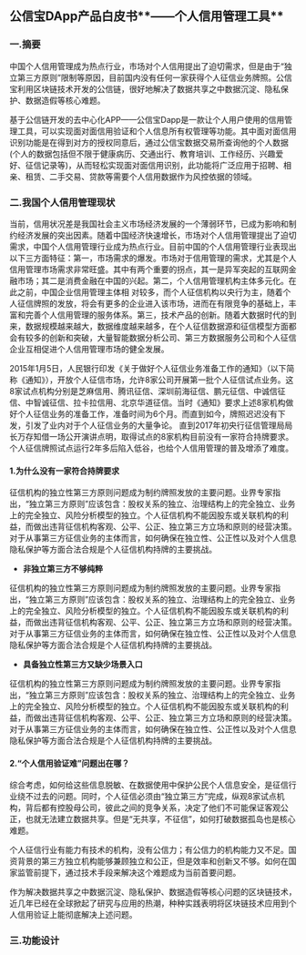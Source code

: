 ## 公信宝DApp产品白皮书**——个人信用管理工具**

### 一.摘要

中国个人信用管理成为热点行业，市场对个人信用提出了迫切需求，但是由于“独立第三方原则”限制等原因，目前国内没有任何一家获得个人征信业务牌照。公信宝利用区块链技术开发的公信链，很好地解决了数据共享之中数据沉淀、隐私保护、数据造假等核心难题。

基于公信链开发的去中心化APP——公信宝Dapp是一款让个人用户使用的信用管理工具，可以实现面对面信用验证和个人信息所有权管理等功能。其中面对面信用识别功能是在得到对方的授权同意后，通过公信宝数据交易所查询他的个人数据\(个人的数据包括但不限于健康病历、交通出行、教育培训、工作经历、兴趣爱好、征信记录等\)，从而轻松实现面对面信用识别，此功能将广泛应用于招聘、相亲、租赁、二手交易、贷款等需要个人信用数据作为风控依据的领域。

### 二.我国个人信用管理现状

当前，信用状况差是我国社会主义市场经济发展的一个薄弱环节，已成为影响和制约经济发展的突出因素。随着中国经济快速增长，市场对个人信用管理提出了迫切需求，中国个人信用管理行业成为热点行业。目前中国的个人信用管理行业表现出以下三方面特征：第一，市场需求的爆发。市场对于信用管理的需求，尤其是个人信用管理市场需求非常旺盛。其中有两个重要的拐点，其一是异军突起的互联网金融市场；其二是消费金融在中国的兴起。第二，个人信用管理机构主体多元化。在此之前，中国企业信用管理主体相 对较多，而个人征信机构以央行为主，随着个人征信牌照的发放，将会有更多的企业进入该市场，进而在有限竞争的基础上，丰富和完善个人信用管理的服务体系。第三，技术产品的创新。随着大数据时代的到来，数据规模越来越大，数据维度越来越多，在个人征信数据源和征信模型方面都会有较多的创新和突破，大量智能数据分析公司、第三方数据服务公司和个人征信企业互相促进个人信用管理市场的健全发展。

2015年1月5日，人民银行印发《关于做好个人征信业务准备工作的通知》（以下简称《通知》），开放个人征信市场，允许8家公司开展第一批个人征信试点业务。这8家试点机构分别是芝麻信用、腾讯征信、深圳前海征信、鹏元征信、中诚信征信、中智诚征信、拉卡拉信用、北京华道征信。当时《通知》要求上述8家机构做好个人征信业务的准备工作，准备时间为6个月。而直到如今，牌照迟迟没有下发，引发了业内对于个人征信业务的大量争论。 直到2017年初央行征信管理局局长万存知借一场公开演讲点明，取得试点的8家机构目前没有一家符合持牌要求。个人征信牌照试点运行2年多后陷入低谷，也给个人信用管理的普及增添了难度。

#### 1.**为什么没有一家符合持牌要求**

征信机构的独立性第三方原则问题成为制约牌照发放的主要问题。业界专家指出，“独立第三方原则”应该包含：股权关系的独立、治理结构上的完全独立、业务上的完全独立、风险分析模型的独立。个人征信机构不能因股东或关联机构的利益，而做出违背征信机构客观、公平、公正、独立第三方立场和原则的经营决策。对于从事第三方征信业务的主体而言，如何确保在独立性、公正性以及对个人信息隐私保护等方面合法合规是个人征信机构持牌的主要挑战。

* **非独立第三方不够纯粹**

征信机构的独立性第三方原则问题成为制约牌照发放的主要问题。业界专家指出，“独立第三方原则”应该包含：股权关系的独立、治理结构上的完全独立、业务上的完全独立、风险分析模型的独立。个人征信机构不能因股东或关联机构的利益，而做出违背征信机构客观、公平、公正、独立第三方立场和原则的经营决策。对于从事第三方征信业务的主体而言，如何确保在独立性、公正性以及对个人信息隐私保护等方面合法合规是个人征信机构持牌的主要挑战。

* **具备独立性第三方又缺少场景入口**

征信机构的独立性第三方原则问题成为制约牌照发放的主要问题。业界专家指出，“独立第三方原则”应该包含：股权关系的独立、治理结构上的完全独立、业务上的完全独立、风险分析模型的独立。个人征信机构不能因股东或关联机构的利益，而做出违背征信机构客观、公平、公正、独立第三方立场和原则的经营决策。对于从事第三方征信业务的主体而言，如何确保在独立性、公正性以及对个人信息隐私保护等方面合法合规是个人征信机构持牌的主要挑战。

#### 2.**“个人信用验证难”问题出在哪？**

综合考虑，如何给这些信息脱敏、在数据使用中保护公民个人信息安全，是征信行业绕不过去的问题。同时，个人征信必须由“独立第三方”完成，纵观8家试点机构，背后都有控股母公司，彼此之间的竞争关系，决定了他们不可能保证客观公正，也就无法建立数据共享。但是“无共享，不征信”，如何打破数据孤岛也是核心难题。

个人征信行业有能力有技术的机构，没有公信力；有公信力的机构能力又不足。国资背景的第三方独立机构能够兼顾独立和公正，但是效率和创新又不够。如何在国家监管前提下，通过技术手段来解决这个难题成为当前首要问题。

作为解决数据共享之中数据沉淀、隐私保护、数据造假等核心问题的区块链技术，近几年已经在全球掀起了研究与应用的热潮，种种实践表明将区块链技术应用到个人信用验证上能彻底解决上述问题。

### 三.功能设计



